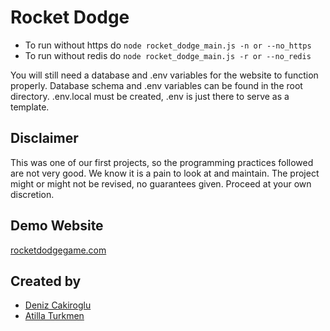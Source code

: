 # Rocket Dodge
- To run without https do ```node rocket_dodge_main.js -n or --no_https```
- To run without redis do ```node rocket_dodge_main.js -r or --no_redis```

You will still need a database and .env variables for the website to function properly.
Database schema and .env variables can be found in the root directory. .env.local must be
created, .env is just there to serve as a template.

## Disclaimer
This was one of our first projects, so the programming practices followed are not very good.
We know it is a pain to look at and maintain. The project might or might not be revised, no guarantees given.
Proceed at your own discretion.

## Demo Website
[rocketdodgegame.com](https://rocketdodgegame.com)

## Created by
- [Deniz Cakiroglu](https://github.com/DBC201)
- [Atilla Turkmen](https://github.com/atillaturkmen)

